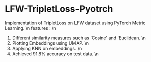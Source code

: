 # LFW-TripletLoss-Pyotrch
Implementation of TripletLoss on LFW dataset using PyTorch Metric Learning. \n
features : \n
1) Different similarity measures such as 'Cosine' and 'Euclidean. \n
2) Plotting Embeddings using UMAP. \n
3) Applying KNN on embeddings. \n
4) Achieved 91.8% accuracy on test data. \n
